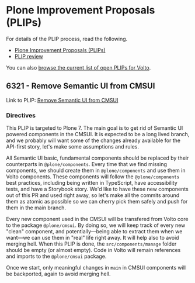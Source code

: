 # Plone Improvement Proposals (PLIPs)

For details of the PLIP process, read the following.

- [Plone Improvement Proposals (PLIPs)](https://6.docs.plone.org/contributing/core/plips.html)
- [PLIP review](https://6.docs.plone.org/contributing/core/plip-review.html)

You can also [browse the current list of open PLIPs for Volto](https://github.com/plone/volto/labels/03%20type%3A%20feature%20(plip)).

## 6321 - Remove Semantic UI from CMSUI

Link to PLIP: [Remove Semantic UI from CMSUI](https://github.com/plone/volto/issues/6321)

### Directives

This PLIP is targeted to Plone 7.
The main goal is to get rid of Semantic UI powered components in the CMSUI.
It is expected to be a long lived branch, and we probably will want some of the changes already available for the API-first story, let's make some assumptions and rules.

All Semantic UI basic, fundamental components should be replaced by their counterparts in `@plone/components`.
Every time that we find missing components, we should create them in `@plone/components` and use them in Volto components.
These components will follow the `@plone/components` best practices, including being written in TypeScript, have accessibility tests, and have a Storybook story.
We'd like to have these new components out of this PR and used right away, so let's make all the commits around them as atomic as possible so we can cherry pick them safely and push for them in the main branch.

Every new component used in the CMSUI will be transfered from Volto core to the package `@plone/cmsui`.
By doing so, we will keep track of every new "clean" component, and potentially—being able to extract them when we want—we can use them in "real" life right away.
It will help also to avoid merging hell.
When this PLIP is done, the `src/components/manage` folder should be empty (or almost empty).
Code in Volto will remain references and imports to the `@plone/cmsui` package.

Once we start, only meaningful changes in `main` in CMSUI components will be backported, again to avoid merging hell.
